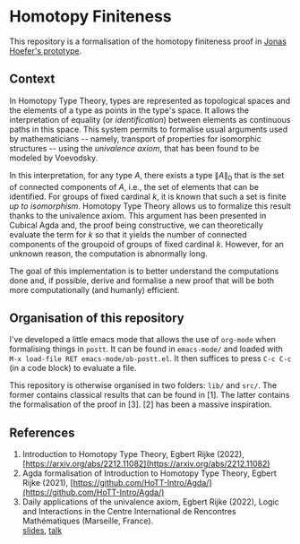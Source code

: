 # Homotopy Finiteness

This repository is a formalisation of the homotopy finiteness proof in [Jonas Hoefer's
prototype](https://github.com/JonasHoefer/poset-type-theory/).

## Context

In Homotopy Type Theory, types are represented as topological spaces and the elements of a type as
points in the type's space. It allows the interpretation of equality (or *identification*) between
elements as continuous paths in this space. This system permits to formalise usual arguments used by
mathematicians -- namely, transport of properties for isomorphic structures -- using the *univalence
axiom*, that has been found to be modeled by Voevodsky.

In this interpretation, for any type $A$, there exists a type $\|A\|_0$ that is the set of connected
components of $A$, i.e., the set of elements that can be identified. For groups of fixed cardinal
$k$, it is known that such a set is finite *up to isomorphism*. Homotopy Type Theory allows us to
formalize this result thanks to the univalence axiom. This argument has been presented in Cubical
Agda and, the proof being constructive, we can theoretically evaluate the term for $k$ so that it
yields the number of connected components of the groupoid of groups of fixed cardinal $k$. However,
for an unknown reason, the computation is abnormally long.

The goal of this implementation is to better understand the computations done and, if possible,
derive and formalise a new proof that will be both more computationally (and humanly) efficient.

## Organisation of this repository

I've developed a little emacs mode that allows the use of `org-mode` when formalising things in
`postt`. It can be found in `emacs-mode/` and loaded with `M-x load-file RET
emacs-mode/ob-postt.el`. It then suffices to press `C-c C-c` (in a code block) to evaluate a file.

This repository is otherwise organised in two folders: `lib/` and `src/`. The former contains
classical results that can be found in [1]. The latter contains the formalisation of the proof in
[3]. [2] has been a massive inspiration.

## References

1. Introduction to Homotopy Type Theory, Egbert Rijke (2022),
	[https://arxiv.org/abs/2212.11082](https://arxiv.org/abs/2212.11082)
2. Agda formalisation of Introduction to Homotopy Type Theory, Egbert Rijke (2021),
   [https://github.com/HoTT-Intro/Agda/](https://github.com/HoTT-Intro/Agda/)
3. Daily applications of the univalence axiom, Egbert Rijke (2022), Logic and Interactions in the
   Centre International de Rencontres Mathématiques (Marseille, France).  
   [slides](https://www.cirm-math.fr/RepOrga/2689/Slides/s_rijke_3.pdf),
   [talk](https://www.youtube.com/watch?v=C9Lr_D6FyWw)
